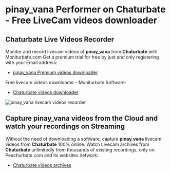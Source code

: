 # pinay_vana Performer on Chaturbate - Free LiveCam videos downloader

## Chaturbate Live Videos Recorder

Monitor and record livecam videos of **pinay_vana** from **Chaturbate** with Moniturbate.com
Get a premium trial for free by just and only registering with your Email address:
* [pinay_vana Premium videos downloader](https://moniturbate.com/request-demo-licence-key.html)

Free livecam videos downloader - Moniturbate Software:
* [Chaturbate videos downloader](https://moniturbate.com/moniturbate-download-software.html)

![pinay_vana livecam videos recorder](https://peachurnet.com/templates/moniturbate-software.png)


## Capture pinay_vana videos from the Cloud and watch your recordings on Streaming

Without the need of downloading a software, capture **pinay_vana** livecam videos from **Chaturbate** 100% online.
Watch Livecam archives from **Chaturbate** unlimitedly from thousands of existing recordings, only on Peachurbate.com and its websites network:
* [Chaturbate videos archives](https://peachurnet.com/)